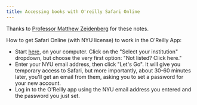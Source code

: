 ```yaml
---
title: Accessing books with O'reilly Safari Online
---
```


Thanks to [Professor Matthew Zeidenberg](https://www.mattzeidenberg.com/) for these notes.

How to get Safari Online (with NYU license) to work in the O’Reilly App:

- Start [here](https://www.oreilly.com/library/view/temporary-access/), on your computer. Click on the "Select your institution" dropdown, but choose the very first option: "Not listed? Click here."
- Enter your NYU email address, then click "Let's Go". It will give you temporary access to Safari, but more importantly, about 30-60 minutes later, you'll get an email from them, asking you to set a password for your new account.
- Log in to the O'Reilly app using the NYU email address you entered and the password you just set.
